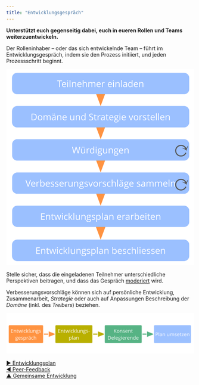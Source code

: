 ```yaml
---
title: "Entwicklungsgespräch"
---
```



**Unterstützt euch gegenseitig dabei, euch in eueren Rollen und Teams weiterzuentwickeln.**

Der Rolleninhaber – oder das sich entwickelnde Team – führt im Entwicklungsgespräch, indem sie den Prozess initiiert, und jeden Prozessschritt beginnt.

![Ablauf eines Entwicklungsgespräches](img/process/peer-review.png)

Stelle sicher, dass die eingeladenen Teilnehmer unterschiedliche Perspektiven beitragen, und dass das Gespräch [moderiert](facilitate-meetings.html) wird.

Verbesserungsvorschläge können sich auf persönliche Entwicklung, Zusammenarbeit, <dfn data-info="Strategie: Der generelle Ansatz, wie Mitarbeiter planen, in einer bestimmten Domäne Wert zu schöpfen.">Strategie</dfn> oder auch auf Anpassungen Beschreibung der <dfn data-info="Domäne: Ein eigener Arbeits-, Einfluss-  und Entscheidungsbereich innerhalb einer Organisation.">Domäne</dfn> (inkl. des <dfn data-info="Organisationstreiber: Ein Treiber ist das Motiv einer Person oder Gruppe, auf eine bestimmte Situation zu reagieren. Ein Treiber wird als **Organisationstreiber** betrachtet, wenn eine Reaktion darauf der Organisation hilft, Wert zu schaffen, Verschwendung zu reduzieren oder Schaden abzuwenden.">Treibers</dfn>) beziehen.

![Kontinuierliche Verbesserung der Fähigkeit, eine Rolle auszufüllen oder im Team zusammenzuarbeiten.](img/evolution/development-process.png)

[&#9654; Entwicklungsplan](development-plan.html)<br/>[&#9664; Peer-Feedback](peer-feedback.html)<br/>[&#9650; Gemeinsame Entwicklung](peer-development.html)

